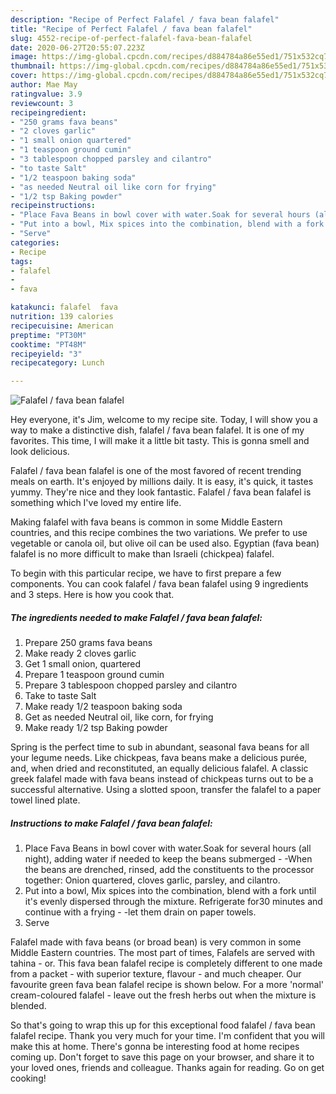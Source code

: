 ```yaml
---
description: "Recipe of Perfect Falafel / fava bean falafel"
title: "Recipe of Perfect Falafel / fava bean falafel"
slug: 4552-recipe-of-perfect-falafel-fava-bean-falafel
date: 2020-06-27T20:55:07.223Z
image: https://img-global.cpcdn.com/recipes/d884784a86e55ed1/751x532cq70/falafel-fava-bean-falafel-recipe-main-photo.jpg
thumbnail: https://img-global.cpcdn.com/recipes/d884784a86e55ed1/751x532cq70/falafel-fava-bean-falafel-recipe-main-photo.jpg
cover: https://img-global.cpcdn.com/recipes/d884784a86e55ed1/751x532cq70/falafel-fava-bean-falafel-recipe-main-photo.jpg
author: Mae May
ratingvalue: 3.9
reviewcount: 3
recipeingredient:
- "250 grams fava beans"
- "2 cloves garlic"
- "1 small onion quartered"
- "1 teaspoon ground cumin"
- "3 tablespoon chopped parsley and cilantro"
- "to taste Salt"
- "1/2 teaspoon baking soda"
- "as needed Neutral oil like corn for frying"
- "1/2 tsp Baking powder"
recipeinstructions:
- "Place Fava Beans in bowl cover with water.Soak for several hours (all night), adding water if needed to keep the beans submerged -When the beans are drenched, rinsed, add the constituents to the processor together: Onion quartered, cloves garlic, parsley, and cilantro."
- "Put into a bowl, Mix spices into the combination, blend with a fork until it&#39;s evenly dispersed through the mixture. Refrigerate for30 minutes and continue with a frying -let them drain on paper towels."
- "Serve"
categories:
- Recipe
tags:
- falafel
- 
- fava

katakunci: falafel  fava 
nutrition: 139 calories
recipecuisine: American
preptime: "PT30M"
cooktime: "PT48M"
recipeyield: "3"
recipecategory: Lunch

---
```



![Falafel / fava bean falafel](https://img-global.cpcdn.com/recipes/d884784a86e55ed1/751x532cq70/falafel-fava-bean-falafel-recipe-main-photo.jpg)

Hey everyone, it's Jim, welcome to my recipe site. Today, I will show you a way to make a distinctive dish, falafel / fava bean falafel. It is one of my favorites. This time, I will make it a little bit tasty. This is gonna smell and look delicious.

Falafel / fava bean falafel is one of the most favored of recent trending meals on earth. It's enjoyed by millions daily. It is easy, it's quick, it tastes yummy. They're nice and they look fantastic. Falafel / fava bean falafel is something which I've loved my entire life.

Making falafel with fava beans is common in some Middle Eastern countries, and this recipe combines the two variations. We prefer to use vegetable or canola oil, but olive oil can be used also. Egyptian (fava bean) falafel is no more difficult to make than Israeli (chickpea) falafel.


To begin with this particular recipe, we have to first prepare a few components. You can cook falafel / fava bean falafel using 9 ingredients and 3 steps. Here is how you cook that.

<!--inarticleads1-->

##### The ingredients needed to make Falafel / fava bean falafel:

1. Prepare 250 grams fava beans
1. Make ready 2 cloves garlic
1. Get 1 small onion, quartered
1. Prepare 1 teaspoon ground cumin
1. Prepare 3 tablespoon chopped parsley and cilantro
1. Take to taste Salt
1. Make ready 1/2 teaspoon baking soda
1. Get as needed Neutral oil, like corn, for frying
1. Make ready 1/2 tsp Baking powder


Spring is the perfect time to sub in abundant, seasonal fava beans for all your legume needs. Like chickpeas, fava beans make a delicious purée, and, when dried and reconstituted, an equally delicious falafel. A classic greek falafel made with fava beans instead of chickpeas turns out to be a successful alternative. Using a slotted spoon, transfer the falafel to a paper towel lined plate. 

<!--inarticleads2-->

##### Instructions to make Falafel / fava bean falafel:

1. Place Fava Beans in bowl cover with water.Soak for several hours (all night), adding water if needed to keep the beans submerged - -When the beans are drenched, rinsed, add the constituents to the processor together: Onion quartered, cloves garlic, parsley, and cilantro.
1. Put into a bowl, Mix spices into the combination, blend with a fork until it&#39;s evenly dispersed through the mixture. Refrigerate for30 minutes and continue with a frying - -let them drain on paper towels.
1. Serve


Falafel made with fava beans (or broad bean) is very common in some Middle Eastern countries. The most part of times, Falafels are served with tahina - or. This fava bean falafel recipe is completely different to one made from a packet - with superior texture, flavour - and much cheaper. Our favourite green fava bean falafel recipe is shown below. For a more &#39;normal&#39; cream-coloured falafel - leave out the fresh herbs out when the mixture is blended. 

So that's going to wrap this up for this exceptional food falafel / fava bean falafel recipe. Thank you very much for your time. I'm confident that you will make this at home. There's gonna be interesting food at home recipes coming up. Don't forget to save this page on your browser, and share it to your loved ones, friends and colleague. Thanks again for reading. Go on get cooking!
